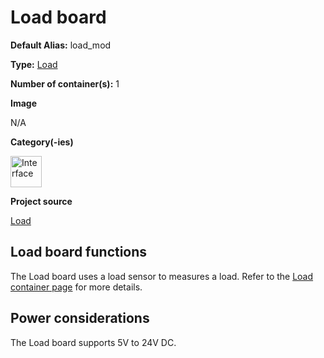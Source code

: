 # Load board
<div class="cust_sheet" markdown="1">
<p class="cust_sheet-title" markdown="1"><strong>Default Alias:</strong> load_mod</p>
<p class="cust_sheet-title" markdown="1"><strong>Type:</strong> <a href="/pages/high/containers_list/load.md">Load</a></p>
<p class="cust_sheet-title" markdown="1"><strong>Number of container(s):</strong> 1</p>
<p class="cust_sheet-title" markdown="1"><strong>Image</strong></p>
<p class="cust_indent" markdown="1">N/A</p>
<p class="cust_sheet-title" markdown="1"><strong>Category(-ies)</strong></p>
<p class="cust_indent" markdown="1">
<img height="50" src="../../../_assets/img/sticker-interface.png" title="Interface">
</p>
<p class="cust_sheet-title" markdown="1"><strong>Project source </strong></p>
<a class="github-button" data-size="large" aria-label="Star Luos-io/Luos on GitHub" href="https://github.com/Luos-io/Examples/tree/master/Projects/Load" target="_blank">Load</a>
</div>

## Load board functions
The Load board uses a load sensor to measures a load. Refer to the [Load container page](../../high/containers_list/Load.md) for more details.

## Power considerations
The Load board supports 5V to 24V DC.


